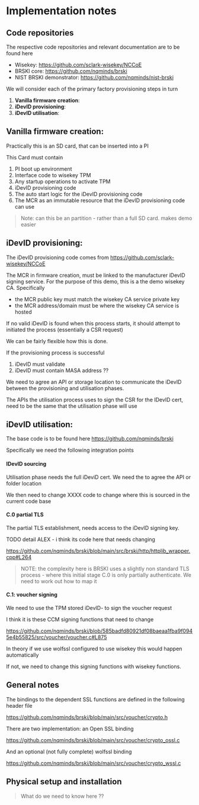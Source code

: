 # Implementation notes

## Code repositories



The respective code repositories and relevant documentation are to be found here 

* Wisekey: https://github.com/sclark-wisekey/NCCoE
* BRSKI core: https://github.com/nqminds/brski 
* NIST BRSKI demonstrator: https://github.com/nqminds/nist-brski

We will consider each of the primary factory provisioning steps in turn

1. **Vanilla firmware creation**:
2. **iDevID provisioning**: 
3. **iDevID utilisation**: 





## **Vanilla firmware creation**:

Practically this is an SD card, that can be inserted into a PI

This Card must contain

1. PI boot up environment
2. Interface code to wisekey TPM 
3. Any startup operations to activate TPM
4. iDevID provisioning code 
5. The auto start logic for the iDevID provisioning code
6. The MCR as an immutable resource that the iDevID provisioning code can use 

> Note: can this be an partition - rather than a full SD card. makes demo easier 



## **iDevID provisioning**: 

The iDevID provisioning code comes from  https://github.com/sclark-wisekey/NCCoE

The MCR in firmware creation, must be linked to the manufacturer iDevID signing service. For the purpose of this demo, this is a the demo wisekey CA. Specifically

* the MCR public key must match the wisekey CA service private key
* the MCR address/domain must be where the wisekey CA service  is hosted 

If no valid iDevID is found when this process starts, it should attempt to initiated the process (essentially a CSR request)

We can be fairly flexible how this is done. 

If the provisioning process is successful

1. iDevID must validate 
2. iDevID must contain MASA address ??



We need to agree an API or storage location to communicate the iDevID between the provisioning and utilisation phases. 

The APIs the utilisation process uses to sign the CSR for the IDevID cert, need to be the same that the utilisation phase will use 





## **iDevID utilisation**: 

The base code is to be found here https://github.com/nqminds/brski 

Specifically we need the following integration points



#### IDevID sourcing

Utilisation phase needs the full iDeviD cert. We need the to agree the API or folder location 

We then need to change XXXX code to change where this is sourced in the current code base 



#### C.0 partial TLS

The partial TLS establishment, needs access to the iDevID signing key.

TODO detail ALEX - i think its code here that needs changing 

https://github.com/nqminds/brski/blob/main/src/brski/http/httplib_wrapper.cpp#L264

> NOTE: the complexity here is BRSKI uses a slightly non standard TLS process - where this initial stage C.0 is only partially authenticate. We need to work out how to map it 

#### C.1: voucher signing 

We need to use the TPM stored iDevID- to sign the voucher request

I think it is these CCM signing functions that need to change

https://github.com/nqminds/brski/blob/585badfd80921df08baeaa1fba9f0945e4b55825/src/voucher/voucher.c#L875

In theory if we use wolfssl configured to use wisekey this would happen automatically

If not, we need to change this signing functions with wisekey functions. 





## General notes 

The bindings to the dependent SSL functions are defined in the following header file 

https://github.com/nqminds/brski/blob/main/src/voucher/crypto.h

There are two implementation: an Open SSL binding 

https://github.com/nqminds/brski/blob/main/src/voucher/crypto_ossl.c

And an optional (not fully complete) wolfssl binding 

https://github.com/nqminds/brski/blob/main/src/voucher/crypto_wssl.c



## Physical setup and installation

> What do we need to know here  ??



